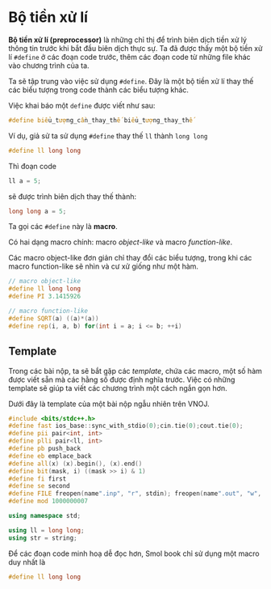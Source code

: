 # Bộ tiền xử lí

**Bộ tiền xử lí (preprocessor)** là những chỉ thị để trình biên dịch tiền xử lý thông tin trước khi bắt đầu biên dịch thực sự. Ta đã được thấy một bộ tiền xử lí `#define` ở các đoạn code trước, thêm các đoạn code từ những file khác vào chương trình của ta.

Ta sẽ tập trung vào việc sử dụng `#define`. Đây là một bộ tiền xử lí thay thế các biểu tượng trong code thành các biểu tượng khác.

Việc khai báo một `define` được viết như sau:

```C++
#define biểu_tượng_cần_thay_thế biểu_tượng_thay_thế
```

Ví dụ, giả sử ta sử dụng `#define` thay thế `ll` thành `long long`

```C++
#define ll long long
```

Thì đoạn code 

```C++
ll a = 5;
```

sẽ được trình biên dịch thay thế thành:

```C++
long long a = 5;
```

Ta gọi các `#define` này là **macro**.

Có hai dạng macro chính: macro *object-like* và macro *function-like*.

Các macro object-like đơn giản chỉ thay đổi các biểu tượng, trong khi các macro function-like sẽ nhìn và cư xử giống như một hàm.

```C++
// macro object-like
#define ll long long
#define PI 3.1415926

// macro function-like
#define SQRT(a) ((a)*(a))
#define rep(i, a, b) for(int i = a; i <= b; ++i)
``` 

## Template

Trong các bài nộp, ta sẽ bắt gặp các *template*, chứa các macro, một số hàm được viết sẵn mà các hằng số được định nghĩa trước. Việc có những template sẽ giúp ta viết các chương trình một cách ngắn gọn hơn.

Dưới đây là template của một bài nộp ngẫu nhiên trên VNOJ.

```C++
#include <bits/stdc++.h>
#define fast ios_base::sync_with_stdio(0);cin.tie(0);cout.tie(0);
#define pii pair<int, int>
#define plli pair<ll, int>
#define pb push_back
#define eb emplace_back
#define all(x) (x).begin(), (x).end()
#define bit(mask, i) ((mask >> i) & 1)
#define fi first
#define se second
#define FILE freopen(name".inp", "r", stdin); freopen(name".out", "w", stdout);
#define mod 1000000007

using namespace std;

using ll = long long;
using str = string;
```

Để các đoạn code minh hoạ dễ đọc hơn, Smol book chỉ sử dụng một macro duy nhất là 

```C++
#define ll long long
```
